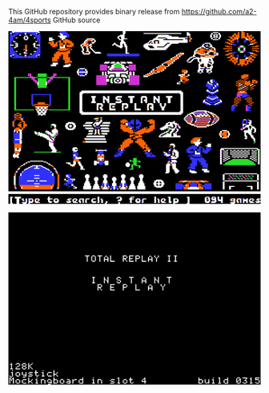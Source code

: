 This GitHub repository provides binary release from https://github.com/a2-4am/4sports GitHub source

![Instant Replay Cover](https://github.com/appleiifanclub/a2-4am_4sports_bin/blob/226bc8afe5bf47cd3cb462b37719abfe5165f3c0/image/Instant%20Replay%20cover.png?raw=true)

![Instant Replay build 315](https://github.com/appleiifanclub/a2-4am_4sports_bin/blob/d26fa83d6148a35508bb3bbf43249f8b1e243adf/image/Instant%20Replay%20build%20315.png?raw=true)
